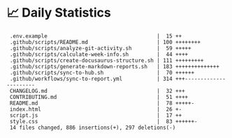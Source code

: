 # 📈 Daily Statistics

     .env.example                                   |  15 ++
     .github/scripts/README.md                      | 100 ++++++++
     .github/scripts/analyze-git-activity.sh        |  59 +++++
     .github/scripts/calculate-week-info.sh         |  44 ++++
     .github/scripts/create-docusaurus-structure.sh | 111 +++++++++
     .github/scripts/generate-markdown-reports.sh   | 183 ++++++++++++++
     .github/scripts/sync-to-hub.sh                 |  70 ++++++
     .github/workflows/sync-to-report.yml           | 314 +++----------------------
     CHANGELOG.md                                   |  32 +++
     CONTRIBUTING.md                                |  51 ++++
     README.md                                      |  78 +++++-
     index.html                                     |  26 +-
     script.js                                      |  17 ++
     style.css                                      |  83 ++++++-
     14 files changed, 886 insertions(+), 297 deletions(-)
